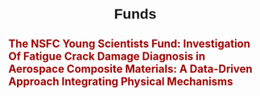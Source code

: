 <html lang="en">
<head>
    <meta charset="UTF-8">
    <meta name="viewport" content="width=device-width, initial-scale=1.0">
    <style>
        h1 {
            text-align: center;
            font-weight: bold;
            font-family: Arial, sans-serif;
        }
        h2 {
            color: #a00000;
        }
        h3 {
            margin-left: 20px;
            font-weight: normal;
        }
        hr {
            border: none;
            height: 2px;
            background-color: #ccc;
            margin: 20px 0;
        }
        img {
            display: block;
            margin: 0 auto;
            max-width: 100%;
            height: auto;
        }
    </style>
    <title>Funds</title>
</head>
<body>
    <h1>Funds</h1>
    <h2>The NSFC Young Scientists Fund: Investigation Of Fatigue Crack Damage Diagnosis in Aerospace Composite Materials: A Data-Driven Approach Integrating Physical Mechanisms</h2>

</body>
</html>
